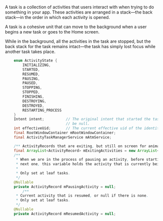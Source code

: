 A task is a collection of activities that users interact with when trying to do something in your app. 
These activities are arranged in a stack—the back stack—in the order in which each activity is opened.

A task is a cohesive unit that can move to the background when a user begins a new task or goes to the Home screen.

While in the background, all the activities in the task are stopped, but the back stack for the task remains intact—the task has simply lost focus while another task takes place.


```java
    enum ActivityState {
        INITIALIZING,
        STARTED,
        RESUMED,
        PAUSING,
        PAUSED,
        STOPPING,
        STOPPED,
        FINISHING,
        DESTROYING,
        DESTROYED,
        RESTARTING_PROCESS
    }
    Intent intent;          // The original intent that started the task. Note that this value can
                            // be null.
    int effectiveUid;       // The current effective uid of the identity of this task.
    final RootWindowContainer mRootWindowContainer;
    final ActivityTaskManagerService mAtmService;

    /** ActivityRecords that are exiting, but still on screen for animations. */
    final ArrayList<ActivityRecord> mExitingActivities = new ArrayList<>();
    /**
     * When we are in the process of pausing an activity, before starting the
     * next one, this variable holds the activity that is currently being paused.
     *
     * Only set at leaf tasks.
     */
    @Nullable
    private ActivityRecord mPausingActivity = null;
        /**
     * Current activity that is resumed, or null if there is none.
     * Only set at leaf tasks.
     */
    @Nullable
    private ActivityRecord mResumedActivity = null;


```